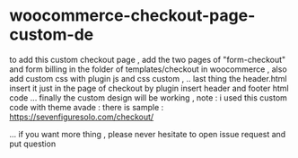 # woocommerce-checkout-page-custom-de
to add this custom checkout page , add the two pages of "form-checkout" and form billing in the folder of templates/checkout in woocommerce , 
also add custom css with plugin js and css custom , ..
last thing the header.html insert it just in the page of checkout by plugin insert header and footer html code ... 
finally the custom design will be working , 
note : i used this custom code with theme avade : there is sample : https://sevenfiguresolo.com/checkout/ 

... if you want more thing , please never hesitate to open issue request and put question
